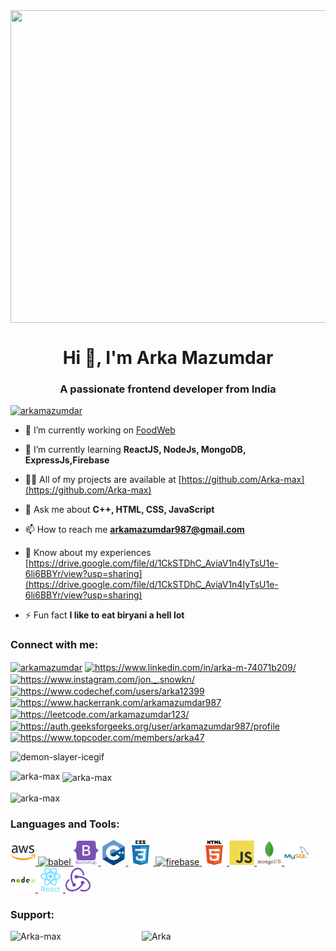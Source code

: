 <img align="center" height=500 width=1500 src=https://c4.wallpaperflare.com/wallpaper/158/122/422/anime-anime-boys-jujutsu-kaisen-yuji-itadori-sakuna-hd-wallpaper-preview.jpg>

<h1 align="center">Hi 👋, I'm Arka Mazumdar</h1>
<h3 align="center">A passionate frontend developer from India</h3>

<p align="left"> <a href="https://twitter.com/arkamazumdar" target="blank"><img src="https://img.shields.io/twitter/follow/arkamazumdar?logo=twitter&style=for-the-badge" alt="arkamazumdar" /></a> </p>

- 🔭 I’m currently working on [FoodWeb](https://github.com/Arka-max/FoodWeb)

- 🌱 I’m currently learning **ReactJS, NodeJs, MongoDB, ExpressJs,Firebase**

- 👨‍💻 All of my projects are available at [https://github.com/Arka-max](https://github.com/Arka-max)

- 💬 Ask me about **C++, HTML, CSS, JavaScript**

- 📫 How to reach me **arkamazumdar987@gmail.com**

- 📄 Know about my experiences [https://drive.google.com/file/d/1CkSTDhC_AviaV1n4IyTsU1e-6li6BBYr/view?usp=sharing](https://drive.google.com/file/d/1CkSTDhC_AviaV1n4IyTsU1e-6li6BBYr/view?usp=sharing)

- ⚡ Fun fact **I like to eat biryani a hell lot**

<h3 align="left">Connect with me:</h3>
<p align="left">
<a href="https://twitter.com/arkamazumdar" target="blank"><img align="center" src="https://raw.githubusercontent.com/rahuldkjain/github-profile-readme-generator/master/src/images/icons/Social/twitter.svg" alt="arkamazumdar" height="30" width="40" /></a>
<a href="https://linkedin.com/in/https://www.linkedin.com/in/arka-m-74071b209/" target="blank"><img align="center" src="https://raw.githubusercontent.com/rahuldkjain/github-profile-readme-generator/master/src/images/icons/Social/linked-in-alt.svg" alt="https://www.linkedin.com/in/arka-m-74071b209/" height="30" width="40" /></a>
<a href="https://instagram.com/https://www.instagram.com/jon._.snowkn/" target="blank"><img align="center" src="https://raw.githubusercontent.com/rahuldkjain/github-profile-readme-generator/master/src/images/icons/Social/instagram.svg" alt="https://www.instagram.com/jon._.snowkn/" height="30" width="40" /></a>
<a href="https://www.codechef.com/users/https://www.codechef.com/users/arka12399" target="blank"><img align="center" src="https://cdn.jsdelivr.net/npm/simple-icons@3.1.0/icons/codechef.svg" alt="https://www.codechef.com/users/arka12399" height="30" width="40" /></a>
<a href="https://www.hackerrank.com/https://www.hackerrank.com/arkamazumdar987" target="blank"><img align="center" src="https://raw.githubusercontent.com/rahuldkjain/github-profile-readme-generator/master/src/images/icons/Social/hackerrank.svg" alt="https://www.hackerrank.com/arkamazumdar987" height="30" width="40" /></a>
<a href="https://www.leetcode.com/https://leetcode.com/arkamazumdar123/" target="blank"><img align="center" src="https://raw.githubusercontent.com/rahuldkjain/github-profile-readme-generator/master/src/images/icons/Social/leet-code.svg" alt="https://leetcode.com/arkamazumdar123/" height="30" width="40" /></a>
<a href="https://auth.geeksforgeeks.org/user/https://auth.geeksforgeeks.org/user/arkamazumdar987/profile" target="blank"><img align="center" src="https://raw.githubusercontent.com/rahuldkjain/github-profile-readme-generator/master/src/images/icons/Social/geeks-for-geeks.svg" alt="https://auth.geeksforgeeks.org/user/arkamazumdar987/profile" height="30" width="40" /></a>
<a href="https://www.topcoder.com/members/https://www.topcoder.com/members/arka47" target="blank"><img align="center" src="https://raw.githubusercontent.com/rahuldkjain/github-profile-readme-generator/master/src/images/icons/Social/topcoder.svg" alt="https://www.topcoder.com/members/arka47" height="30" width="40" /></a>
</p>

![demon-slayer-icegif](https://user-images.githubusercontent.com/67253034/179665479-8e288c44-da66-423c-91c2-0ee2e8c54f3b.gif)

<p><img align="left" src="https://github-readme-stats.vercel.app/api/top-langs?username=arka-max&show_icons=true&locale=en&layout=compact" alt="arka-max" /></p>

<p>&nbsp;<img align="center" src="https://github-readme-stats.vercel.app/api?username=arka-max&show_icons=true&locale=en" alt="arka-max" /></p>

<p><img align="center" src="https://github-readme-streak-stats.herokuapp.com/?user=arka-max&" alt="arka-max" /></p>


<h3 align="left">Languages and Tools:</h3>
<p align="left"> <a href="https://aws.amazon.com" target="_blank" rel="noreferrer"> <img src="https://raw.githubusercontent.com/devicons/devicon/master/icons/amazonwebservices/amazonwebservices-original-wordmark.svg" alt="aws" width="40" height="40"/> </a> <a href="https://babeljs.io/" target="_blank" rel="noreferrer"> <img src="https://www.vectorlogo.zone/logos/babeljs/babeljs-icon.svg" alt="babel" width="40" height="40"/> </a> <a href="https://getbootstrap.com" target="_blank" rel="noreferrer"> <img src="https://raw.githubusercontent.com/devicons/devicon/master/icons/bootstrap/bootstrap-plain-wordmark.svg" alt="bootstrap" width="40" height="40"/> </a> <a href="https://www.w3schools.com/cpp/" target="_blank" rel="noreferrer"> <img src="https://raw.githubusercontent.com/devicons/devicon/master/icons/cplusplus/cplusplus-original.svg" alt="cplusplus" width="40" height="40"/> </a> <a href="https://www.w3schools.com/css/" target="_blank" rel="noreferrer"> <img src="https://raw.githubusercontent.com/devicons/devicon/master/icons/css3/css3-original-wordmark.svg" alt="css3" width="40" height="40"/> </a> <a href="https://firebase.google.com/" target="_blank" rel="noreferrer"> <img src="https://www.vectorlogo.zone/logos/firebase/firebase-icon.svg" alt="firebase" width="40" height="40"/> </a> <a href="https://www.w3.org/html/" target="_blank" rel="noreferrer"> <img src="https://raw.githubusercontent.com/devicons/devicon/master/icons/html5/html5-original-wordmark.svg" alt="html5" width="40" height="40"/> </a> <a href="https://developer.mozilla.org/en-US/docs/Web/JavaScript" target="_blank" rel="noreferrer"> <img src="https://raw.githubusercontent.com/devicons/devicon/master/icons/javascript/javascript-original.svg" alt="javascript" width="40" height="40"/> </a> <a href="https://www.mongodb.com/" target="_blank" rel="noreferrer"> <img src="https://raw.githubusercontent.com/devicons/devicon/master/icons/mongodb/mongodb-original-wordmark.svg" alt="mongodb" width="40" height="40"/> </a> <a href="https://www.mysql.com/" target="_blank" rel="noreferrer"> <img src="https://raw.githubusercontent.com/devicons/devicon/master/icons/mysql/mysql-original-wordmark.svg" alt="mysql" width="40" height="40"/> </a> <a href="https://nodejs.org" target="_blank" rel="noreferrer"> <img src="https://raw.githubusercontent.com/devicons/devicon/master/icons/nodejs/nodejs-original-wordmark.svg" alt="nodejs" width="40" height="40"/> </a> <a href="https://reactjs.org/" target="_blank" rel="noreferrer"> <img src="https://raw.githubusercontent.com/devicons/devicon/master/icons/react/react-original-wordmark.svg" alt="react" width="40" height="40"/> </a> <a href="https://redux.js.org" target="_blank" rel="noreferrer"> <img src="https://raw.githubusercontent.com/devicons/devicon/master/icons/redux/redux-original.svg" alt="redux" width="40" height="40"/> </a> </p>

<h3 align="left">Support:</h3>
<p><a href="https://www.buymeacoffee.com/Arka-max"> <img align="left" src="https://cdn.buymeacoffee.com/buttons/v2/default-yellow.png" height="50" width="210" alt="Arka-max" /></a><a href="https://ko-fi.com/Arka"> <img align="left" src="https://cdn.ko-fi.com/cdn/kofi3.png?v=3" height="50" width="210" alt="Arka" /></a></p><br><br>

